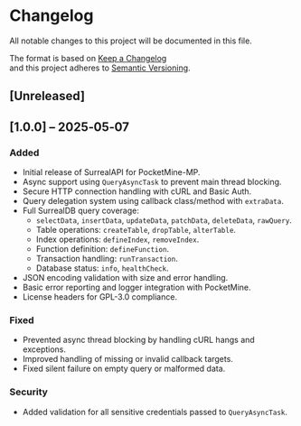 # Changelog

All notable changes to this project will be documented in this file.

The format is based on [Keep a Changelog](https://keepachangelog.com/en/1.0.0/)  
and this project adheres to [Semantic Versioning](https://semver.org/).

## [Unreleased]

## [1.0.0] – 2025‑05‑07
### Added
- Initial release of SurrealAPI for PocketMine-MP.
- Async support using `QueryAsyncTask` to prevent main thread blocking.
- Secure HTTP connection handling with cURL and Basic Auth.
- Query delegation system using callback class/method with `extraData`.
- Full SurrealDB query coverage:
  - `selectData`, `insertData`, `updateData`, `patchData`, `deleteData`, `rawQuery`.
  - Table operations: `createTable`, `dropTable`, `alterTable`.
  - Index operations: `defineIndex`, `removeIndex`.
  - Function definition: `defineFunction`.
  - Transaction handling: `runTransaction`.
  - Database status: `info`, `healthCheck`.
- JSON encoding validation with size and error handling.
- Basic error reporting and logger integration with PocketMine.
- License headers for GPL-3.0 compliance.

### Fixed
- Prevented async thread blocking by handling cURL hangs and exceptions.
- Improved handling of missing or invalid callback targets.
- Fixed silent failure on empty query or malformed data.

### Security
- Added validation for all sensitive credentials passed to `QueryAsyncTask`.
